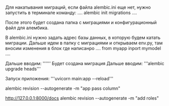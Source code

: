 Для накатывания миграций, если файла alembic.ini еще нет, нужно запустить в терминале команду:
....
alembic init migrations
....


После этого будет создана папка с миграциями и конфигурационный файл для алембика.

В alembic.ini нужно задать адрес базы данных, в которую будем катать миграции.
Дальше идем в папку с миграциями и открываем env.py, там вносим изменения в блок где написанро
....
from myapp inport mymodel
....


Дальше вводим: ''''''
Будет создана миграция 
Дальше вводим: '''alembic upgrade heads'''


Запуск приложения: '''uvicorn main:app --reload'''

alembic revision --autogenerate -m "app pass column"

http://127.0.0.1:8000/docs
alembic revision --autogenerate -m "add roles"